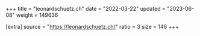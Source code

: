 +++
title = "leonardschuetz.ch"
date = "2022-03-22"
updated = "2023-06-08"
weight = 149636

[extra]
source = "https://leonardschuetz.ch/"
ratio = 3
size = 146
+++
